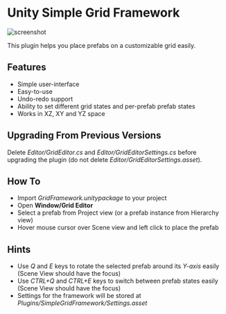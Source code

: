 # Unity Simple Grid Framework
![screenshot](https://yasirkula.files.wordpress.com/2017/02/grideditor.png)

This plugin helps you place prefabs on a customizable grid easily.

## Features
- Simple user-interface
- Easy-to-use
- Undo-redo support
- Ability to set different grid states and per-prefab prefab states
- Works in XZ, XY and YZ space

## Upgrading From Previous Versions
Delete *Editor/GridEditor.cs* and *Editor/GridEditorSettings.cs* before upgrading the plugin (do not delete *Editor/GridEditorSettings.asset*).

## How To
- Import *GridFramework.unitypackage* to your project
- Open **Window/Grid Editor**
- Select a prefab from Project view (or a prefab instance from Hierarchy view)
- Hover mouse cursor over Scene view and left click to place the prefab

## Hints
- Use *Q* and *E* keys to rotate the selected prefab around its *Y-axis* easily (Scene View should have the focus)
- Use *CTRL+Q* and *CTRL+E* keys to switch between prefab states easily (Scene View should have the focus)
- Settings for the framework will be stored at *Plugins/SimpleGridFramework/Settings.asset*
